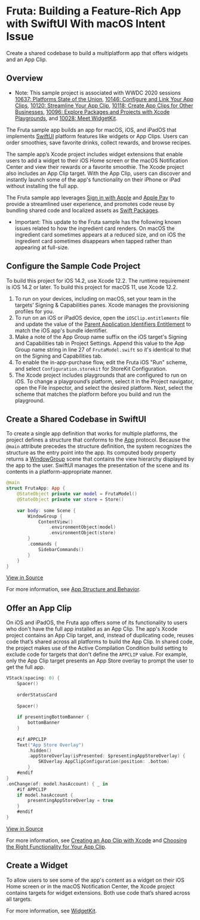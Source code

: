 # Fruta: Building a Feature-Rich App with SwiftUI With macOS Intent Issue

Create a shared codebase to build a multiplatform app that offers widgets and an App Clip.


## Overview

- Note: This sample project is associated with WWDC 2020 sessions [10637: Platforms State of the Union](https://developer.apple.com/wwdc20/10637/), [10146: Configure and Link Your App Clips](https://developer.apple.com/wwdc20/10146/), [10120: Streamline Your App Clip](https://developer.apple.com/wwdc20/10120/), [10118: Create App Clips for Other Businesses](https://developer.apple.com/wwdc20/10118/), [10096: Explore Packages and Projects with Xcode Playgrounds](https://developer.apple.com/wwdc20/10096/), and [10028: Meet WidgetKit](https://developer.apple.com/wwdc20/10028/).

The Fruta sample app builds an app for macOS, iOS, and iPadOS that implements [SwiftUI](https://developer.apple.com/documentation/swiftui) platform features like widgets or App Clips. Users can order smoothies, save favorite drinks, collect rewards, and browse recipes.

The sample app’s Xcode project includes widget extensions that enable users to add a widget to their iOS Home screen or the macOS Notification Center and view their rewards or a favorite smoothie. The Xcode project also includes an App Clip target. With the App Clip, users can discover and instantly launch some of the app's functionality on their iPhone or iPad without installing the full app.

The Fruta sample app leverages [Sign in with Apple](https://developer.apple.com/documentation/sign_in_with_apple) and [Apple Pay](https://developer.apple.com/documentation/passkit) to provide a streamlined user experience, and promotes code reuse by bundling shared code and localized assets as [Swift Packages](https://developer.apple.com/documentation/swift_packages).

- Important: This update to the Fruta sample has the following known issues related to how the ingredient card renders. On macOS the ingredient card sometimes appears at a reduced size, and on iOS the ingredient card sometimes disappears when tapped rather than appearing at full-size.

## Configure the Sample Code Project

To build this project for iOS 14.2, use Xcode 12.2. The runtime requirement is iOS 14.2 or later. To build this project for macOS 11, use Xcode 12.2.

1. To run on your devices, including on macOS, set your team in the targets’ Signing & Capabilities panes. Xcode manages the provisioning profiles for you.
2. To run on an iOS or iPadOS device, open the `iOSClip.entitlements` file and update the value of the [Parent Application Identifiers Entitlement](https://developer.apple.com/documentation/bundleresources/entitlements/com_apple_developer_parent-application-identifiers) to match the iOS app's bundle identifier.
3. Make a note of the App Group name suffix on the iOS target's Signing and Capabilities tab in Project Settings. Append this value to the App Group name string in line 27 of `FrutaModel.swift` so it's identical to that on the Signing and Capabilities tab.
4. To enable the in-app-purchase flow, edit the Fruta iOS "Run" scheme, and select `Configuration.storekit` for StoreKit Configuration.
5. The Xcode project includes playgrounds that are configured to run on iOS. To change a playground’s platform, select it in the Project navigator, open the File inspector, and select the desired platform. Next, select the scheme that matches the platform before you build and run the playground.

## Create a Shared Codebase in SwiftUI

To create a single app definition that works for multiple platforms, the project defines a structure that conforms to the [App](https://developer.apple.com/documentation/swiftui/app) protocol. Because the `@main` attribute precedes the structure definition, the system recognizes the structure as the entry point into the app. Its computed body property returns a [WindowGroup](https://developer.apple.com/documentation/swiftui/windowgroup) scene that contains the view hierarchy displayed by the app to the user. SwiftUI manages the presentation of the scene and its contents in a platform-appropriate manner.

``` swift
@main
struct FrutaApp: App {
    @StateObject private var model = FrutaModel()
    @StateObject private var store = Store()
    
    var body: some Scene {
        WindowGroup {
            ContentView()
                .environmentObject(model)
                .environmentObject(store)
        }
        .commands {
            SidebarCommands()
        }
    }
}
```
[View in Source](x-source-tag://SingleAppDefinitionTag)

For more information, see [App Structure and Behavior](https://developer.apple.com/documentation/swiftui/app-structure-and-behavior).

## Offer an App Clip 

On iOS and iPadOS, the Fruta app offers some of its functionality to users who don't have the full app installed as an App Clip. The app's Xcode project contains an App Clip target, and, instead of duplicating code, reuses code that’s shared across all platforms to build the App Clip. In shared code, the project makes use of the Active Compilation Condition build setting to exclude code for targets that don't define the `APPCLIP` value. For example, only the App Clip target presents an App Store overlay to prompt the user to get the full app.

``` swift
VStack(spacing: 0) {
    Spacer()
    
    orderStatusCard
    
    Spacer()
    
    if presentingBottomBanner {
        bottomBanner
    }
    
    #if APPCLIP
    Text("App Store Overlay")
        .hidden()
        .appStoreOverlay(isPresented: $presentingAppStoreOverlay) {
            SKOverlay.AppClipConfiguration(position: .bottom)
        }
    #endif
}
.onChange(of: model.hasAccount) { _ in
    #if APPCLIP
    if model.hasAccount {
        presentingAppStoreOverlay = true
    }
    #endif
}
```
[View in Source](x-source-tag://ActiveCompilationConditionTag)

For more information, see [Creating an App Clip with Xcode](https://developer.apple.com/documentation/app_clips/creating_an_app_clip_with_xcode) and [Choosing the Right Functionality for Your App Clip](https://developer.apple.com/documentation/app_clips/choosing_the_right_functionality_for_your_app_clip).

## Create a Widget

To allow users to see some of the app's content as a widget on their iOS Home screen or in the macOS Notification Center, the Xcode project contains targets for widget extensions. Both use code that’s shared across all targets.

For more information, see [WidgetKit](https://developer.apple.com/documentation/widgetkit).
